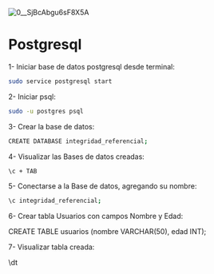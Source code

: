 ![0__SjBcAbgu6sF8X5A](https://github.com/pedro-donoso/Postgresql/assets/68760595/c4386299-6604-4a21-86b9-58a66aae3d96)

# Postgresql

1- Iniciar base de datos postgresql desde terminal:

```bash
sudo service postgresql start
```


2- Iniciar psql:

```bash
sudo -u postgres psql
```

3- Crear la base de datos:

```bash
CREATE DATABASE integridad_referencial;
```

4- Visualizar las Bases de datos creadas:

```bash
\c + TAB
```

5- Conectarse a la Base de datos, agregando su nombre:

```bash
\c integridad_referencial;
```

6- Crear tabla Usuarios con campos Nombre y Edad:

CREATE TABLE usuarios (nombre VARCHAR(50), edad INT);

7- Visualizar tabla creada:

\dt




